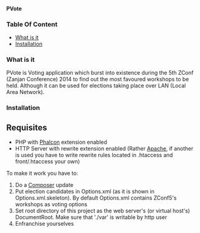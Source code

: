 #### PVote
### Table Of Content
* [What is it](#what-is-it)
* [Installation](#installation)

### <a name="what-is-it"></a>What is it
PVote is Voting application which burst into existence during the 5th ZConf (Zanjan Conference) 2014 to find out the most favoured workshops to be held. Although it can be used for elections taking place over LAN (Local Area Network).

### <a name="installation"></a>Installation
## <a name="requisites"></a>Requisites
* PHP with [Phalcon](http://www.phalconphp.com) extension enabled
* HTTP Server with rewrite extension enabled (Rather [Apache](http://httpd.apache.org/), if another is used you have to write rewrite rules located in .htaccess and front/.htaccess your own)

To make it work you have to:
1. Do a [Composer](https://getcomposer.org/) update
2. Put election candidates in Options.xml (as it is shown in Options.xml.skeleton). By default Options.xml contains ZConf5's workshops as voting options
3. Set root directory of this project as the web server's (or virtual host's) DocumentRoot. Make sure that './var' is writable by http user
4. Enfranchise yourselves